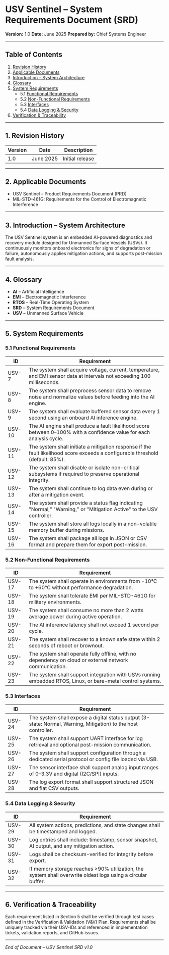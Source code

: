 # USV Sentinel – System Requirements Document (SRD)

**Version:** 1.0
**Date:** June 2025
**Prepared by:** Chief Systems Engineer

---

## Table of Contents

1. [Revision History](#1-revision-history)
2. [Applicable Documents](#2-applicable-documents)
3. [Introduction – System Architecture](#3-introduction--system-architecture)
4. [Glossary](#4-glossary)
5. [System Requirements](#5-system-requirements)  
   - 5.1 [Functional Requirements](#51-functional-requirements)  
   - 5.2 [Non-Functional Requirements](#52-non-functional-requirements)  
   - 5.3 [Interfaces](#53-interfaces)  
   - 5.4 [Data Logging & Security](#54-data-logging--security)
6. [Verification & Traceability](#6-verification--traceability)

---

## 1. Revision History

| Version | Date      | Description     |
| ------- | --------- | --------------- |
| 1.0     | June 2025 | Initial release |

---

## 2. Applicable Documents

* USV Sentinel – Product Requirements Document (PRD)
* MIL-STD-461G: Requirements for the Control of Electromagnetic Interference

---

## 3. Introduction – System Architecture

The USV Sentinel system is an embedded AI-powered diagnostics and recovery module designed for Unmanned Surface Vessels (USVs). It continuously monitors onboard electronics for signs of degradation or failure, autonomously applies mitigation actions, and supports post-mission fault analysis.

---

## 4. Glossary

* **AI** – Artificial Intelligence
* **EMI** – Electromagnetic Interference
* **RTOS** – Real-Time Operating System
* **SRD** – System Requirements Document
* **USV** – Unmanned Surface Vehicle

---

## 5. System Requirements

### 5.1 Functional Requirements

| **ID** | **Requirement**                                                                                                                |
| ------ | ------------------------------------------------------------------------------------------------------------------------------ |
| USV-7  | The system shall acquire voltage, current, temperature, and EMI sensor data at intervals not exceeding 100 milliseconds.       |
| USV-8  | The system shall preprocess sensor data to remove noise and normalize values before feeding into the AI engine.                |
| USV-9  | The system shall evaluate buffered sensor data every 1 second using an onboard AI inference engine.                            |
| USV-10 | The AI engine shall produce a fault likelihood score between 0–100% with a confidence value for each analysis cycle.           |
| USV-11 | The system shall initiate a mitigation response if the fault likelihood score exceeds a configurable threshold (default: 85%). |
| USV-12 | The system shall disable or isolate non-critical subsystems if required to preserve operational integrity.                     |
| USV-13 | The system shall continue to log data even during or after a mitigation event.                                                 |
| USV-14 | The system shall provide a status flag indicating "Normal," "Warning," or "Mitigation Active" to the USV controller.           |
| USV-15 | The system shall store all logs locally in a non-volatile memory buffer during missions.                                       |
| USV-16 | The system shall package all logs in JSON or CSV format and prepare them for export post-mission.                              |

### 5.2 Non-Functional Requirements

| **ID** | **Requirement**                                                                                             |
| ------ | ----------------------------------------------------------------------------------------------------------- |
| USV-17 | The system shall operate in environments from -10°C to +60°C without performance degradation.               |
| USV-18 | The system shall tolerate EMI per MIL-STD-461G for military environments.                                   |
| USV-19 | The system shall consume no more than 2 watts average power during active operation.                        |
| USV-20 | The AI inference latency shall not exceed 1 second per cycle.                                               |
| USV-21 | The system shall recover to a known safe state within 2 seconds of reboot or brownout.                      |
| USV-22 | The system shall operate fully offline, with no dependency on cloud or external network communication.      |
| USV-23 | The system shall support integration with USVs running embedded RTOS, Linux, or bare-metal control systems. |

### 5.3 Interfaces

| **ID** | **Requirement**                                                                                                |
| ------ | -------------------------------------------------------------------------------------------------------------- |
| USV-24 | The system shall expose a digital status output (3-state: Normal, Warning, Mitigation) to the host controller. |
| USV-25 | The system shall support UART interface for log retrieval and optional post-mission communication.             |
| USV-26 | The system shall support configuration through a dedicated serial protocol or config file loaded via USB.      |
| USV-27 | The sensor interface shall support analog input ranges of 0–3.3V and digital (I2C/SPI) inputs.                 |
| USV-28 | The log export format shall support structured JSON and flat CSV outputs.                                      |

### 5.4 Data Logging & Security

| **ID** | **Requirement**                                                                                             |
| ------ | ----------------------------------------------------------------------------------------------------------- |
| USV-29 | All system actions, predictions, and state changes shall be timestamped and logged.                         |
| USV-30 | Log entries shall include: timestamp, sensor snapshot, AI output, and any mitigation action.                |
| USV-31 | Logs shall be checksum-verified for integrity before export.                                                |
| USV-32 | If memory storage reaches >90% utilization, the system shall overwrite oldest logs using a circular buffer. |

---

## 6. Verification & Traceability

Each requirement listed in Section 5 shall be verified through test cases defined in the Verification & Validation (V\&V) Plan. Requirements shall be uniquely tracked via their USV-IDs and referenced in implementation tickets, validation reports, and GitHub issues.

---

*End of Document – USV Sentinel SRD v1.0*
